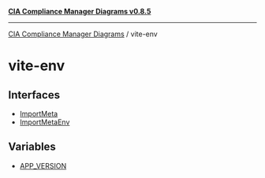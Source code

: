 [**CIA Compliance Manager Diagrams v0.8.5**](../README.md)

***

[CIA Compliance Manager Diagrams](../modules.md) / vite-env

# vite-env

## Interfaces

- [ImportMeta](interfaces/ImportMeta.md)
- [ImportMetaEnv](interfaces/ImportMetaEnv.md)

## Variables

- [APP\_VERSION](variables/APP_VERSION.md)
